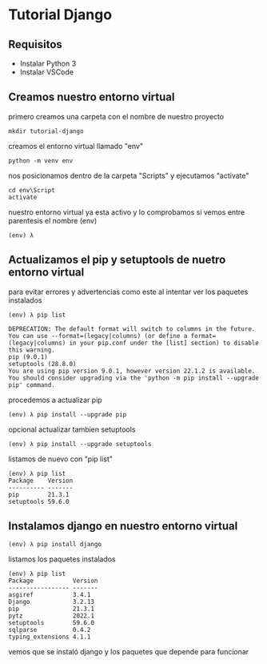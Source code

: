 # Tutorial Django

## Requisitos

* Instalar Python 3
* Instalar VSCode

## Creamos nuestro entorno virtual
primero creamos una carpeta con el nombre de nuestro proyecto
```
mkdir tutorial-django
```

creamos el entorno virtual llamado "env" 
```
python -m venv env
```

nos posicionamos dentro de la carpeta "Scripts" y ejecutamos "activate"
```
cd env\Script
activate
```

nuestro entorno virtual ya esta activo y lo comprobamos si vemos entre parentesis el nombre (env)
```
(env) λ 
```

## Actualizamos el pip y setuptools de nuetro entorno virtual
para evitar errores y advertencias como este al intentar ver los paquetes instalados
```
(env) λ pip list
```

```
DEPRECATION: The default format will switch to columns in the future. You can use --format=(legacy|columns) (or define a format=(legacy|columns) in your pip.conf under the [list] section) to disable this warning.
pip (9.0.1)
setuptools (28.8.0)
You are using pip version 9.0.1, however version 22.1.2 is available.
You should consider upgrading via the 'python -m pip install --upgrade pip' command.
```

procedemos a actualizar pip
```
(env) λ pip install --upgrade pip
```

opcional actualizar tambien setuptools
```
(env) λ pip install --upgrade setuptools
```

listamos de nuevo con "pip list"
```
(env) λ pip list
Package    Version
---------- -------
pip        21.3.1
setuptools 59.6.0
```

## Instalamos django en nuestro entorno virtual
```
(env) λ pip install django
```

listamos los paquetes instalados
```
(env) λ pip list
Package           Version
----------------- -------
asgiref           3.4.1
Django            3.2.13
pip               21.3.1
pytz              2022.1
setuptools        59.6.0
sqlparse          0.4.2
typing_extensions 4.1.1
```

vemos que se instaló django y los paquetes que depende para funcionar
